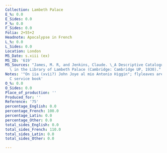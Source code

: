 ```yaml
---
Collection: Lambeth Palace
E_%: 0.0
E_Sides: 0.0
F_%: 0.0
F_Sides: 0.0
Folia: 2+55+2
Headnote: Apocalypse in French
L_%: 0.0
L_Sides: 0.0
Location: London
MS_Date: s.xiii (ex)
MS_ID: '619'
MS_Sources: "James, M. R, and Jenkins, Claude. \_A Descriptive Catalogue of the Manuscripts\
  \ in the Library of Lambeth Palace (Cambridge: Cambridge UP, 1930)."
Notes: '"On iia (xvii?) John Joye al mio Antonio Higgin"; flyleaves are from a 13th
  C service book'
O_%: 0.0
O_Sides: 0.0
Place_of_production: ''
Produced_for: ''
Reference: '75'
percentage_English: 0.0
percentage_French: 100.0
percentage_Latin: 0.0
percentage_Other: 0.0
total_sides_English: 0.0
total_sides_French: 110.0
total_sides_Latin: 0.0
total_sides_Other: 0.0

---
```

